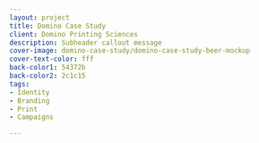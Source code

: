```yaml
---
layout: project
title: Domino Case Study
client: Domino Printing Sciences
description: Subheader callout message
cover-image: domino-case-study/domino-case-study-beer-mockup
cover-text-color: fff
back-color1: 54372b
back-color2: 2c1c15
tags:
- Identity
- Branding
- Print
- Campaigns

---
```

